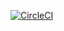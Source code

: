 [![CircleCI](https://circleci.com/gh/thuongleit/Google-Books-Search/tree/master.svg?style=shield)](https://circleci.com/gh/thuongleit/Google-Books-Search/tree/master)
